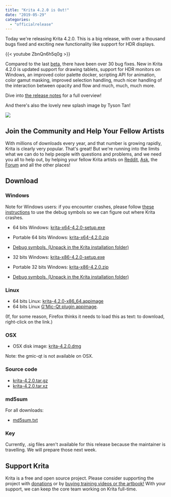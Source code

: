 ```yaml
---
title: "Krita 4.2.0 is Out!"
date: "2019-05-29"
categories: 
  - "officialrelease"
---
```


Today we're releasing Krita 4.2.0. This is a big release, with over a thousand bugs fixed and exciting new functionality like support for HDR displays.

{{< youtube ZbnQn6h5q0g >}}

Compared to the last [beta,](/item/krita-4-2-0-beta-released/) there have been over 30 bug fixes. New in Krita 4.2.0 is updated support for drawing tablets, support for HDR monitors on Windows, an improved color palette docker, scripting API for animation, color gamut masking, improved selection handling, much nicer handling of the interaction between opacity and flow and much, much, much more.

Dive into [the release notes](/krita-4-2-release-notes/) for a full overview!

And there's also the lovely new splash image by Tyson Tan!

[![](/images/posts/2019/electrichearts_20190316_kiki_a_sm-2.png)](/images/posts/2019/electrichearts_20190316_kiki_a_sm-2.png)

## Join the Community and Help Your Fellow Artists

With millions of downloads every year, and that number is growing rapidly, Krita is clearly very popular. That's great! But we're running into the limits what we can do to help people with questions and problems, and we need you all to help out, by helping your fellow Krita artists on [Reddit](https://reddit.com/r/krita), [Ask](https://ask.krita.org), the [Forum](https://forum.kde.org/viewforum.php?f=136) and all the other places!

## Download

### Windows

Note for Windows users: if you encounter crashes, please follow [these instructions](https://docs.krita.org/en/reference_manual/dr_minw_debugger.html#dr-minw) to use the debug symbols so we can figure out where Krita crashes.

- 64 bits Windows: [krita-x64-4.2.0-setup.exe](https://download.kde.org/stable/krita/4.2.0/krita-x64-4.2.0-setup.exe)
- Portable 64 bits Windows: [krita-x64-4.2.0.zip](https://download.kde.org/stable/krita/4.2.0/krita-x64-4.2.0.zip)
- [Debug symbols. (Unpack in the Krita installation folder)](https://download.kde.org/stable/krita/4.2.0/krita-x64-4.2.0-dbg.zip)

- 32 bits Windows: [krita-x86-4.2.0-setup.exe](https://download.kde.org/stable/krita/4.2.0/krita-x86-4.2.0-setup.exe)
- Portable 32 bits Windows: [krita-x86-4.2.0.zip](https://download.kde.org/stable/krita/4.2.0/krita-x86-4.2.0.zip)
- [Debug symbols. (Unpack in the Krita installation folder)](https://download.kde.org/stable/krita/4.2.0/krita-x86-4.2.0-dbg.zip)

### Linux

- 64 bits Linux: [krita-4.2.0-x86_64.appimage](https://download.kde.org/stable/krita/4.2.0/krita-4.2.0-x86_64.appimage)
- 64 bits Linux [G'Mic-Qt plugin appimage](https://download.kde.org/stable/krita/4.2.0/gmic_krita_qt-x86_64.appimage).

(If, for some reason, Firefox thinks it needs to load this as text: to download, right-click on the link.)

### OSX

- OSX disk image: [krita-4.2.0.dmg](https://download.kde.org/stable/krita/4.2.0/krita-4.2.0.dmg)

Note: the gmic-qt is not available on OSX.

### Source code

- [krita-4.2.0.tar.gz](https://download.kde.org/stable/krita/4.2.0/krita-4.2.0.tar.gz)
- [krita-4.2.0.tar.xz](https://download.kde.org/stable/krita/4.2.0/krita-4.2.0.tar.xz)

### md5sum

For all downloads:

- [md5sum.txt](https://download.kde.org/stable/krita/4.2.0/md5sum.txt)

### Key

Currently, .sig files aren't available for this release because the maintainer is travelling. We will prepare those next week.

## Support Krita

Krita is a free and open source project. Please consider supporting the project with [donations](/support-us/donations/) or by [buying training videos or the artbook!](/support-us/shop) With your support, we can keep the core team working on Krita full-time.
